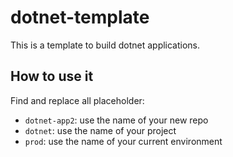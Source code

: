 # dotnet-template

This is a template to build dotnet applications.

## How to use it

Find and replace all placeholder:

- `dotnet-app2`: use the name of your new repo
- `dotnet`: use the name of your project
- `prod`: use the name of your current environment
